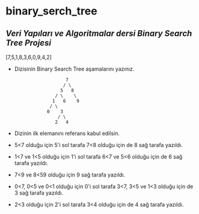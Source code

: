 # binary_serch_tree
## ***Veri Yapıları ve Algoritmalar dersi Binary Search Tree Projesi***

[7,5,1,8,3,6,0,9,4,2]

- Dizisinin Binary Search Tree aşamalarını yazınız.

                         7
                        / \
                       5   8
                     / \    \
                    1   6    9
                   / \
                  0    3
                      / \
                     2   4

- Dizinin ilk elemanını referans kabul edilsin.
- 5<7 olduğu için 5'i sol tarafa 7<8 olduğu için de 8 sağ tarafa yazıldı.
- 1<7 ve  1<5 olduğu için 1'i sol tarafa 6<7 ve 5<6 olduğu için de 6 sağ tarafa yazıldı.
- 7<9 ve  8<59 olduğu için 9 sağ tarafa yazıldı.
- 0<7, 0<5 ve 0<1  olduğu için 0'i sol tarafa 3<7, 3<5 ve 1<3 olduğu için de 3 sağ tarafa yazıldı.
- 2<3 olduğu için 2'i sol tarafa 3<4 olduğu için de 4 sağ tarafa yazıldı.


                       
